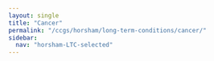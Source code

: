 ```yaml
---
layout: single
title: "Cancer"
permalink: "/ccgs/horsham/long-term-conditions/cancer/"
sidebar:
  nav: "horsham-LTC-selected"
---
```


